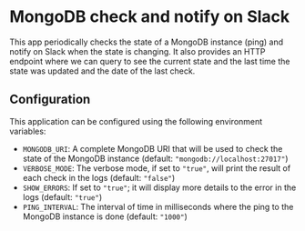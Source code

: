 # MongoDB check and notify on Slack

This app periodically checks the state of a MongoDB instance (ping) and notify on Slack when the state is changing.
It also provides an HTTP endpoint where we can query to see the current state and the last time the state was updated and the date of the last check.

## Configuration

This application can be configured using the following environment variables:

- `MONGODB_URI`: A complete MongoDB URI that will be used to check the state of the MongoDB instance (default: `"mongodb://localhost:27017"`)
- `VERBOSE_MODE`: The verbose mode, if set to `"true"`, will print the result of each check in the logs (default: `"false"`)
- `SHOW_ERRORS`: If set to `"true"`; it will display more details to the error in the logs (default: `"true"`)
- `PING_INTERVAL`: The interval of time in milliseconds where the ping to the MongoDB instance is done (default: `"1000"`)
